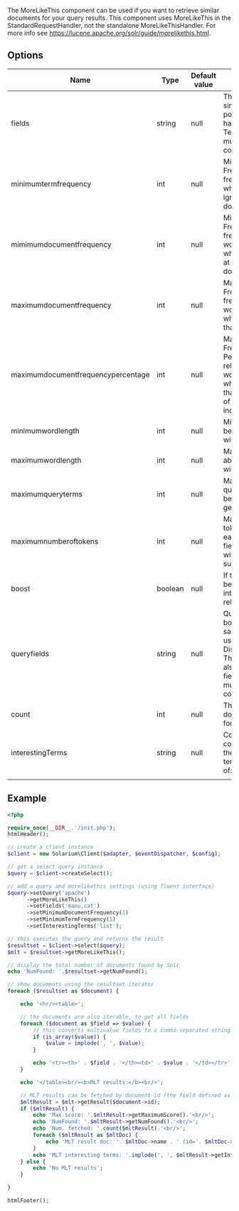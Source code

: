 The MoreLikeThis component can be used if you want to retrieve similar documents for your query results. This component uses MoreLikeThis in the StandardRequestHandler, not the standalone MoreLikeThisHandler. For more info see <https://lucene.apache.org/solr/guide/morelikethis.html>.

Options
-------

| Name                               | Type    | Default value | Description                                                                                                                                                                   |
|------------------------------------|---------|---------------|-------------------------------------------------------------------------------------------------------------------------------------------------------------------------------|
| fields                             | string  | null          | The fields to use for similarity. NOTE: if possible, these should have a stored TermVector. Separate multiple fields with commas.                                             |
| minimumtermfrequency               | int     | null          | Minimum Term Frequency - the frequency below which terms will be ignored in the source doc.                                                                                   |
| mimimumdocumentfrequency           | int     | null          | Minimum Document Frequency - the frequency at which words will be ignored which do not occur in at least this many docs.                                                      |
| maximumdocumentfrequency           | int     | null          | Maximum Document Frequency - the frequency at which words will be ignored which occur in more than this many docs.                                                            |
| maximumdocumentfrequencypercentage | int     | null          | Maximum Document Frequency Percentage - a relative ratio at which words will be ignored which occur in more than this percentage of the docs in the index.                    |
| minimumwordlength                  | int     | null          | Minimum word length below which words will be ignored.                                                                                                                        |
| maximumwordlength                  | int     | null          | Maximum word length above which words will be ignored.                                                                                                                        |
| maximumqueryterms                  | int     | null          | Maximum number of query terms that will be included in any generated query.                                                                                                   |
| maximumnumberoftokens              | int     | null          | Maximum number of tokens to parse in each example doc field that is not stored with TermVector support.                                                                       |
| boost                              | boolean | null          | If true the query will be boosted by the interesting term relevance.                                                                                                          |
| queryfields                        | string  | null          | Query fields and their boosts using the same format as that used in DisMaxQParserPlugin. These fields must also be specified in fields. Separate multiple fields with commas. |
| count                              | int     | null          | The number of similar documents to return for each result.                                                                                                                    |
| interestingTerms                   | string  | null          | Controls how the component presents the "interesting" terms. Must be one of: none, list, details.                                                                             |
||

Example
-------

```php
<?php

require_once(__DIR__.'/init.php');
htmlHeader();

// create a client instance
$client = new Solarium\Client($adapter, $eventDispatcher, $config);

// get a select query instance
$query = $client->createSelect();

// add a query and morelikethis settings (using fluent interface)
$query->setQuery('apache')
      ->getMoreLikeThis()
      ->setFields('manu,cat')
      ->setMinimumDocumentFrequency(1)
      ->setMinimumTermFrequency(1)
      ->setInterestingTerms('list');

// this executes the query and returns the result
$resultset = $client->select($query);
$mlt = $resultset->getMoreLikeThis();

// display the total number of documents found by Solr
echo 'NumFound: '.$resultset->getNumFound();

// show documents using the resultset iterator
foreach ($resultset as $document) {

    echo '<hr/><table>';

    // the documents are also iterable, to get all fields
    foreach ($document as $field => $value) {
        // this converts multivalue fields to a comma-separated string
        if (is_array($value)) {
            $value = implode(', ', $value);
        }

        echo '<tr><th>' . $field . '</th><td>' . $value . '</td></tr>';
    }

    echo '</table><br/><b>MLT results:</b><br/>';

    // MLT results can be fetched by document id (the field defined as uniquekey in this schema)
    $mltResult = $mlt->getResult($document->id);
    if ($mltResult) {
        echo 'Max score: '.$mltResult->getMaximumScore().'<br/>';
        echo 'NumFound: '.$mltResult->getNumFound().'<br/>';
        echo 'Num. fetched: '.count($mltResult).'<br/>';
        foreach ($mltResult as $mltDoc) {
            echo 'MLT result doc: '. $mltDoc->name . ' (id='. $mltDoc->id . ')<br/>';
        }
        echo 'MLT interesting terms: '.implode(', ', $mltResult->getInterestingTerms()).'<br/>';
    } else {
        echo 'No MLT results';
    }

}

htmlFooter();

```
